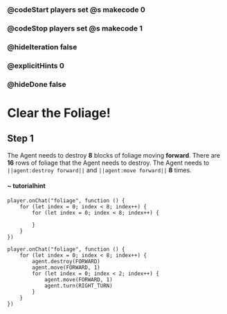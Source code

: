 ### @codeStart players set @s makecode 0
### @codeStop players set @s makecode 1

### @hideIteration false 
### @explicitHints 0
### @hideDone false

# Clear the Foliage!

## Step 1
The Agent needs to destroy **8** blocks of foliage moving **forward**. There are **16** rows of foliage that the Agent needs to destroy. The Agent needs to ``||agent:destroy forward||`` and ``||agent:move forward||`` **8** times. 
#### ~ tutorialhint 
```blocks
player.onChat("foliage", function () {
    for (let index = 0; index < 8; index++) {
        for (let index = 0; index < 8; index++) {
        	
        }
    }
})

```

```ghost
player.onChat("foliage", function () {
    for (let index = 0; index < 8; index++) {
        agent.destroy(FORWARD)
        agent.move(FORWARD, 1)
        for (let index = 0; index < 2; index++) {
            agent.move(FORWARD, 1)
            agent.turn(RIGHT_TURN)
        }
    }
})
``` 
